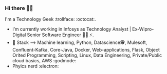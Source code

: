 ### Hi there 👨‍💻

I'm a Technology Geek :trollface: :octocat:.
- I’m currently working in Infosys as Technology Analyst | Ex-Wipro-Digital Senior Software Engineer  🧑‍💼 ⚡.
- 🧠 Stack --> Machine learning, Python, Datascience🕵️, Mulesoft, Confluent-Kafka, Core-Java, Docker, Web-applications, Flask, Object Orited Programming, Scripting, Linux, Data Engineering, Private/Public cloud basics, AWS :godmode:
- Phyics nerd :electron:



<!--
Here are some ideas to get you started: -->

<!--
- 🔭 I’m currently working on ...
- 🌱 I’m currently learning ...
- 👯 I’m looking to collaborate on ...
- 🤔 I’m looking for help with ...
- 💬 Ask me about ...
- 📫 How to reach me: ...
- 😄 Pronouns: ...
- ⚡ Fun fact: ...
-->

